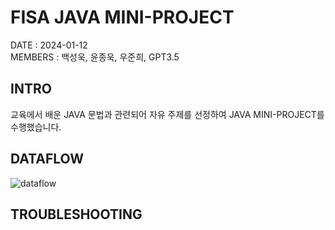 # FISA JAVA MINI-PROJECT 

DATE : 2024-01-12   
MEMBERS : 백성욱, 윤종욱, 우준희, GPT3.5


## INTRO 
교육에서 배운 JAVA 문법과 관련되어 자유 주제를 선정하여 JAVA MINI-PROJECT를 수행했습니다.

## DATAFLOW  

![dataflow](./images/console.png)


## TROUBLESHOOTING


